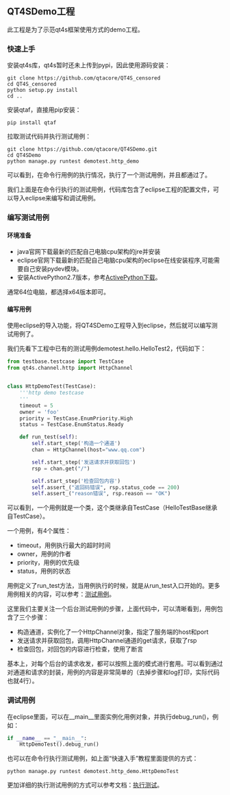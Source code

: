 ## QT4SDemo工程

此工程是为了示范qt4s框架使用方式的demo工程。

### 快速上手

安装qt4s库，qt4s暂时还未上传到pypi，因此使用源码安装：

```shell
git clone https://github.com/qtacore/QT4S_censored
cd QT4S_censored
python setup.py install
cd ..
```

安装qtaf，直接用pip安装：

```shell
pip install qtaf
```

拉取测试代码并执行测试用例：

```shell
git clone https://github.com/qtacore/QT4SDemo.git
cd QT4SDemo
python manage.py runtest demotest.http_demo
```

可以看到，在命令行用例的执行情况，执行了一个测试用例，并且都通过了。

我们上面是在命令行执行的测试用例，代码库包含了eclipse工程的配置文件，可以导入eclipse来编写和调试用例。

### 编写测试用例

#### 环境准备

* java官网下载最新的匹配自己电脑cpu架构的jre并安装
* eclipse官网下载最新的匹配自己电脑cpu架构的eclipse在线安装程序,可能需要自己安装pydev模块。
* 安装ActivePython2.7版本，参考[ActivePython下载](https://www.activestate.com/products/activepython/downloads/)。

通常64位电脑，都选择x64版本即可。

#### 编写用例

使用eclipse的导入功能，将QT4SDemo工程导入到eclipse，然后就可以编写测试用例了。

我们先看下工程中已有的测试用例demotest.hello.HelloTest2，代码如下：

```python
from testbase.testcase import TestCase
from qt4s.channel.http import HttpChannel


class HttpDemoTest(TestCase):
    '''http demo testcase
    '''
    timeout = 5
    owner = 'foo'
    priority = TestCase.EnumPriority.High
    status = TestCase.EnumStatus.Ready

    def run_test(self):
        self.start_step('构造一个通道')
        chan = HttpChannel(host="www.qq.com")

        self.start_step('发送请求并获取回包')
        rsp = chan.get("/")

        self.start_step('检查回包内容')
        self.assert_("返回码错误", rsp.status_code == 200)
        self.assert_("reason错误", rsp.reason == "OK")
```

可以看到，一个用例就是一个类，这个类继承自TestCase（HelloTestBase继承自TestCase）。

一个用例，有4个属性：

* timeout，用例执行最大的超时时间
* owner，用例的作者
* priority，用例的优先级
* status，用例的状态

用例定义了run_test方法，当用例执行的时候，就是从run_test入口开始的。更多用例相关的内容，可以参考：[测试用例](https://qta-testbase.readthedocs.io/zh/latest/testcase.html)。

这里我们主要关注一个后台测试用例的步骤，上面代码中，可以清晰看到，用例包含了三个步骤：

* 构造通道，实例化了一个HttpChannel对象，指定了服务端的host和port
* 发送请求并获取回包，调用HttpChannel通道的get请求，获取了rsp
* 检查回包，对回包的内容进行检查，使用了断言

基本上，对每个后台的请求收发，都可以按照上面的模式进行套用。可以看到通过对通道和请求的封装，用例的内容是非常简单的（去掉步骤和log打印，实际代码也就4行）。

### 调试用例

在eclipse里面，可以在\_\_main\_\_里面实例化用例对象，并执行debug_run()，例如：

```python
if __name__ == "__main__":
    HttpDemoTest().debug_run()
```

也可以在命令行执行测试用例，如上面“快速入手”教程里面提供的方式：

```shell
python manage.py runtest demotest.http_demo.HttpDemoTest
```

更加详细的执行测试用例的方式可以参考文档：[执行测试](https://qta-testbase.readthedocs.io/zh/latest/testrun.html)。

